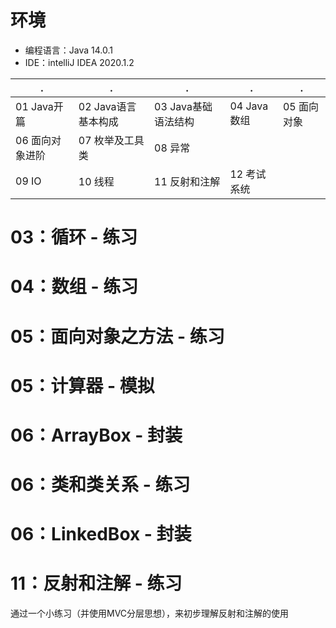 # 环境

- 编程语言：Java 14.0.1
- IDE：intelliJ IDEA 2020.1.2

| .                | .                    | .                    | .            | .            |
| ---------------- | -------------------- | -------------------- | ------------ | ------------ |
| 01  Java开篇     | 02  Java语言基本构成 | 03  Java基础语法结构 | 04  Java数组 | 05  面向对象 |
| 06  面向对象进阶 | 07  枚举及工具类     | 08 异常              |              |              |
| 09  IO           | 10  线程             | 11  反射和注解       | 12  考试系统 |              |

# 03：循环 - 练习



# 04：数组 - 练习



# 05：面向对象之方法 - 练习



# 05：计算器 - 模拟



# 06：ArrayBox - 封装



# 06：类和类关系 - 练习



# 06：LinkedBox - 封装



# 11：反射和注解 - 练习

通过一个小练习（并使用MVC分层思想），来初步理解反射和注解的使用